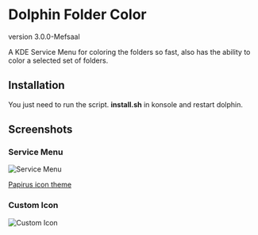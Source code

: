 Dolphin Folder Color
====================
version 3.0.0-Mefsaal

A KDE Service Menu for coloring the folders so fast, also has the ability to color a selected set of folders.

## Installation
You just need to run the script. **install.sh** in konsole and restart dolphin.

## Screenshots
### Service Menu
 ![Service Menu](screenshot1.png)
 
 
 [Papirus icon theme](https://github.com/PapirusDevelopmentTeam/papirus-icon-theme)
### Custom Icon
 ![Custom Icon](screenshot2.png)
                                    
